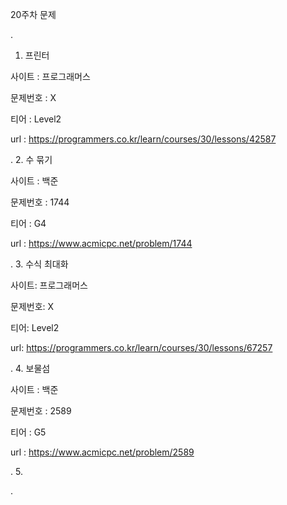 
20주차 문제





.
1. 프린터 

사이트 : 프로그래머스

문제번호 : X

티어 : Level2

url : https://programmers.co.kr/learn/courses/30/lessons/42587



.
2. 수 묶기

사이트 :  백준

문제번호 : 1744

티어 : G4

url : https://www.acmicpc.net/problem/1744



.
3. 수식 최대화

사이트: 프로그래머스

문제번호: X

티어: Level2

url: https://programmers.co.kr/learn/courses/30/lessons/67257



.
4. 보물섬

사이트 :  백준

문제번호 : 2589

티어 : G5

url : https://www.acmicpc.net/problem/2589



.
5. 



.
